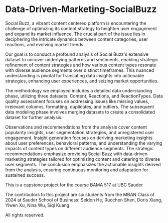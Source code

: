 # Data-Driven-Marketing-SocialBuzz

Social Buzz, a vibrant content centered platform is encountering the challenge of optimizing its content strategy to heighten user engagement and expand its market influence. The crucial part of the issue lies in deciphering the intricate dynamics between content categories, user reactions, and evolving market trends.

Our goal is to conduct a profound analysis of Social Buzz's extensive dataset to uncover underlying patterns and sentiments, enabling strategic refinement of content strategies and how various content types resonate with diverse audience segments over distinct timeframes. This nuanced understanding is pivotal for translating data insights into actionable strategies, enhancing user experiences, and seizing market opportunities.

The methodology we employed includes a detailed data understanding phase, utilizing three datasets: Content, Reactions, and ReactionTypes. Data quality assessment focuses on addressing issues like missing values, irrelevant columns, formatting, duplicates, and outliers. The subsequent data modeling phase involves merging datasets to create a consolidated dataset for further analysis.

Observations and recommendations from the analysis cover content popularity insights, user segmentation strategies, and unregistered user engagement. Insight generation focuses on deriving marketing insights about user preferences, behavioral patterns, and understanding the varying impacts of content types on different audience segments. The strategic recommendations emphasize providing Social Buzz with data-driven marketing strategies tailored for optimizing content and catering to diverse user segments. The conclusion emphasizes the actionable insights derived from the analysis, ensuring continuous monitoring and adaptation for sustained success.

This is a capstone project for the course BAMA 517 at UBC Sauder.

The contributors to this project are six students from the MBAN Class of 2024 at Sauder School of Business: Seldon He, Ruochen Shen, Doris Xiang, Yiwen Xu, Nina Wu, Siqi Kuang.

All rights reserved.
